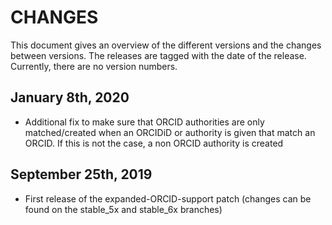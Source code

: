 # CHANGES

This document gives an overview of the different versions and the changes between versions. The releases are tagged with the date of the release. Currently, there are no version numbers.
## January 8th, 2020

- Additional fix to make sure that ORCID authorities are only matched/created when an ORCIDiD or authority is given that match an ORCID. If this is not the case, a non ORCID authority is created 

## September 25th, 2019

- First release of the expanded-ORCID-support patch (changes can be found on the stable_5x and stable_6x branches)
